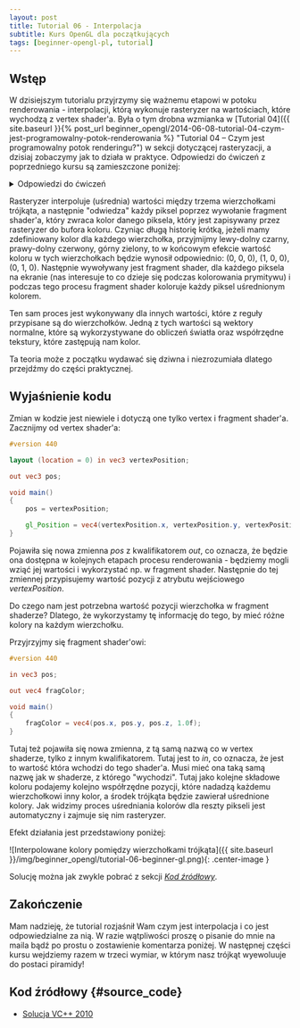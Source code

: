 ```yaml
---
layout: post
title: Tutorial 06 - Interpolacja
subtitle: Kurs OpenGL dla początkujących
tags: [beginner-opengl-pl, tutorial]
---
```


## Wstęp

W dzisiejszym tutorialu przyjrzymy się ważnemu etapowi w potoku renderowania - interpolacji, którą wykonuje rasteryzer na wartościach, które wychodzą z vertex shader'a. Była o tym drobna wzmianka w [Tutorial 04]({{ site.baseurl }}{% post_url beginner_opengl/2014-06-08-tutorial-04-czym-jest-programowalny-potok-renderowania %} "Tutorial 04 – Czym jest programowalny potok renderingu?") w sekcji dotyczącej rasteryzacji, a dzisiaj zobaczymy jak to działa w praktyce. Odpowiedzi do ćwiczeń z poprzedniego kursu są zamieszczone poniżej:

<details class="panel panel-success">
  <summary markdown="span" class="panel-heading">
    Odpowiedzi do ćwiczeń
  </summary>

**1.** Musimy zmienić kolor czyszczący tła na niebieski. W modelu RGB, kolor niebieski jest przedstawiany jako trójka (0, 0, 1). Stąd mała zmiana w kodzie:

```cpp  
glClearColor(0.0f, 0.0f, 1.0f, 1.0f);  
```

**2.** Kolorowaniem zajmuje się fragment shader, dlatego tam musimy zrobić zmianę - musimy sprawić by kolorem wyjściowym nie był czarny, ale zielony. Kolor zielony, w modelu RGB, jest przedstawiany jako trójka (0, 1, 0), dlatego zmiana w fragment shader'ze wygląda tak:

```glsl  
fragColor = vec4(0.0f, 1.0f, 0.0f, 1.0f);  
```

</details>

Rasteryzer interpoluje (uśrednia) wartości między trzema wierzchołkami trójkąta, a następnie "odwiedza" każdy piksel poprzez wywołanie fragment shader'a, który zwraca kolor danego piksela, który jest zapisywany przez rasteryzer do bufora koloru. Czyniąc długą historię krótką, jeżeli mamy zdefiniowany kolor dla każdego wierzchołka, przyjmijmy lewy-dolny czarny, prawy-dolny czerwony, górny zielony, to w końcowym efekcie wartość koloru w tych wierzchołkach będzie wynosił odpowiednio: (0, 0, 0), (1, 0, 0), (0, 1, 0). Następnie wywoływany jest fragment shader, dla każdego piksela na ekranie (nas interesuje to co dzieje się podczas kolorowania prymitywu) i podczas tego procesu fragment shader koloruje każdy piksel uśrednionym kolorem.

Ten sam proces jest wykonywany dla innych wartości, które z reguły przypisane są do wierzchołków. Jedną z tych wartości są wektory normalne, które są wykorzystywane do obliczeń światła oraz współrzędne tekstury, które zastępują nam kolor.

Ta teoria może z początku wydawać się dziwna i niezrozumiała dlatego przejdźmy do części praktycznej.

## Wyjaśnienie kodu

Zmian w kodzie jest niewiele i dotyczą one tylko vertex i fragment shader'a. Zacznijmy od vertex shader'a:

```glsl  
#version 440

layout (location = 0) in vec3 vertexPosition;

out vec3 pos;

void main()  
{  
    pos = vertexPosition;

    gl_Position = vec4(vertexPosition.x, vertexPosition.y, vertexPosition.z, 1.0f);  
}  
```

Pojawiła się nowa zmienna _pos_ z kwalifikatorem _out_, co oznacza, że będzie ona dostępna w kolejnych etapach procesu renderowania - będziemy mogli wziąć jej wartości i wykorzystać np. w fragment shader. Następnie do tej zmiennej przypisujemy wartość pozycji z atrybutu wejściowego _vertexPosition_.

Do czego nam jest potrzebna wartość pozycji wierzchołka w fragment shaderze? Dlatego, że wykorzystamy tę informację do tego, by mieć różne kolory na każdym wierzchołku.

Przyjrzyjmy się fragment shader'owi:

```glsl  
#version 440

in vec3 pos;

out vec4 fragColor;

void main()  
{  
    fragColor = vec4(pos.x, pos.y, pos.z, 1.0f);  
}  
```

Tutaj też pojawiła się nowa zmienna, z tą samą nazwą co w vertex shaderze, tylko z innym kwalifikatorem. Tutaj jest to _in_, co oznacza, że jest to wartość która wchodzi do tego shader'a. Musi mieć ona taką samą nazwę jak w shaderze, z którego "wychodzi". Tutaj jako kolejne składowe koloru podajemy kolejno współrzędne pozycji, które nadadzą każdemu wierzchołkowi inny kolor, a środek trójkąta będzie zawierał uśrednione kolory. Jak widzimy proces uśredniania kolorów dla reszty pikseli jest automatyczny i zajmuje się nim rasteryzer.

Efekt działania jest przedstawiony poniżej:

![Interpolowane kolory pomiędzy wierzchołkami trójkąta]({{ site.baseurl }}/img/beginner_opengl/tutorial-06-beginner-gl.png){: .center-image }

Solucję można jak zwykle pobrać z sekcji [_Kod źródłowy_](#source_code).

## Zakończenie

Mam nadzieję, że tutorial rozjaśnił Wam czym jest interpolacja i co jest odpowiedzialne za nią. W razie wątpliwości proszę o pisanie do mnie na maila bądź po prostu o zostawienie komentarza poniżej. W następnej części kursu wejdziemy razem w trzeci wymiar, w którym nasz trójkąt wyewoluuje do postaci piramidy!

## Kod źródłowy {#source_code}
*   [Solucja VC++ 2010](https://drive.google.com/file/d/0B0j4jdWAANaoczF2dXhlSTBOTE0/view?usp=sharing&resourcekey=0-_oGIuBVTC92kypKjPHl-HQg)
